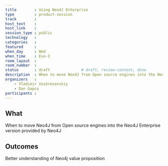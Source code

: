 ```yaml
---
title        : Using Neo4J Enterprise
type         : product-session
track        :
host_text    :
host_link    :
session_type : public
technology   :
categories   :
featured     :
when_day     : Wed
when_time    : Eve-2
room_layout  :
room_number  :
status       : draft              # draft, review-content, done
description  : When to move Neo4J from Open source engines into the Neo4J Enterprise version provided by Neo4J
organizers   :
    - Vladimir Voskresenskiy
    - Dan Gapco
participants :
---
```


## What

When to move Neo4J from Open source engines into the Neo4J Enterprise version provided by Neo4J

## Outcomes

Better understanding of Neo4j value proposition





